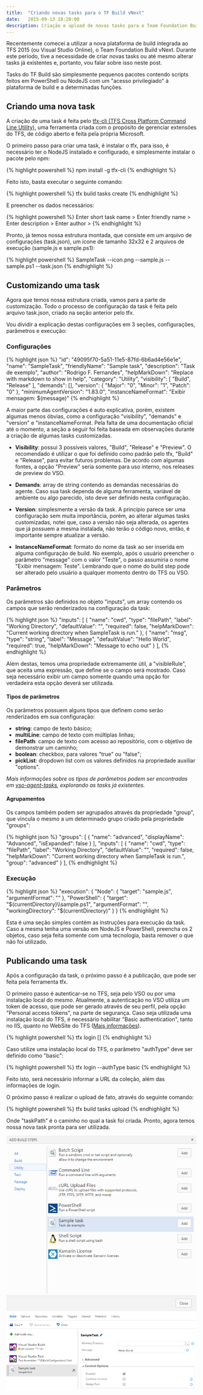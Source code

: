 ```yaml
---
title:  "Criando novas tasks para o TF Build vNext"
date:   2015-09-13 18:20:00
description: Criação e upload de novas tasks para o Team Foundation Build vNext
---
```


Recentemente comecei a utilizar a nova plataforma de build integrada ao TFS 2015 (ou Visual Studio Online), o Team Foundation Build vNext. Durante este período, tive a necessidade de criar novas tasks ou até mesmo alterar tasks já existentes e, portanto, vou falar sobre isso neste post.

Tasks do TF Build são simplesmente pequenos pacotes contendo scripts feitos em PowerShell ou NodeJS com um "acesso privilegiado" à plataforma de build e a determinadas funções.

Criando uma nova task
---------------------

A criação de uma task é feita pelo [tfx-cli (TFS Cross Platform Command Line Utility)][tfs-cli], uma ferramenta criada com o propósito de gerenciar extensões do TFS, de código aberto e feita pela própria Microsoft.

O primeiro passo para criar uma task, é instalar o tfx, para isso, é necessário ter o NodeJS instalado e configurado, e simplesmente instalar o pacote pelo npm:

{% highlight powershell %}
npm install -g tfx-cli
{% endhighlight %}

Feito isto, basta executar o seguinte comando:

{% highlight powershell %}
tfx build tasks create
{% endhighlight %}

E preencher os dados necessários:

{% highlight powershell %}
Enter short task name >
Enter friendly name >
Enter description >
Enter author >
{% endhighlight %}

Pronto, já temos nossa estrutura montada, que consiste em um arquivo de configurações (task.json), um ícone de tamanho 32x32 e 2 arquivos de execução (sample.js e sample.ps1):

{% highlight powershell %}
SampleTask
--icon.png
--sample.js
--sample.ps1
--task.json
{% endhighlight %}

Customizando uma task
---------------------

Agora que temos nossa estrutura criada, vamos para a parte de customização. Todo o processo de configuração da task é feita pelo arquivo task.json, criado na seção anterior pelo tfx.

Vou dividir a explicação destas configurações em 3 seções, configurações, parâmetros e execução:

### Configurações

{% highlight json %}
"id": "49095f70-5a51-11e5-87fd-6b6ad4e56e1e",
"name": "SampleTask",
"friendlyName": "Sample task",
"description": "Task de exemplo",
"author": "Rodrigo F. Fernandes",
"helpMarkDown": "Replace with markdown to show in help",
"category": "Utility",
"visibility": [
  "Build",
  "Release"
],
"demands": [],
"version": {
  "Major": "0",
  "Minor": "1",
  "Patch": "0"
},
"minimumAgentVersion": "1.83.0",
"instanceNameFormat": "Exibir mensagem: $(message)"
{% endhighlight %}

A maior parte das configurações é auto explicativa, porém, existem algumas menos óbvias, como a configuração "visibility", "demands" e "version" e "instanceNameFormat. Pela falta de uma documentação oficial até o momento, a seção a seguir foi feita baseada em observações durante a criação de algumas tasks customizadas.

* **Visibility**: possui 3 possíveis valores, "Build", "Release" e "Preview". O recomendado é utilizar o que foi definido como padrão pelo tfx, "Build" e "Release", para evitar futuros problemas. De acordo com algumas fontes, a opção "Preview" seria somente para uso interno, nos releases de preview do VSO.

* **Demands**: array de string contendo as demandas necessárias do agente. Caso sua task dependa de alguma ferramenta, variável de ambiente ou algo parecido, isto deve ser definido nesta configuração.

* **Version**: simplesmente a versão da task. A princípio parece ser uma configuração sem muita importância, porém, ao alterar algumas tasks customizadas, notei que, caso a versão não seja alterada, os agentes que já possuem a mesma instalada, não terão o código novo, então, é importante sempre atualizar a versão.

* **InstanceNameFormat**: formato do nome da task ao ser inserida em alguma configuração de build. No exemplo, após o usuário preencher o parâmetro "message" com o valor "Teste", o passo assumiria o nome "Exibir mensagem: Teste". Lembrando que o nome do build step pode ser alterado pelo usuário a qualquer momento dentro do TFS ou VSO.

### Parâmetros

Os parâmetros são definidos no objeto "inputs", um array contendo os campos que serão renderizados na configuração da task:

{% highlight json %}
"inputs": [
  {
    "name": "cwd",
    "type": "filePath",
    "label": "Working Directory",
    "defaultValue": "",
    "required": false,
    "helpMarkDown": "Current working directory when SampleTask is run."
  },
  {
    "name": "msg",
    "type": "string",
    "label": "Message",
    "defaultValue": "Hello World",
    "required": true,
    "helpMarkDown": "Message to echo out"
  }
],
{% endhighlight %}

Além destas, temos uma propriedade extremamente útil, a "visibleRule", que aceita uma expressão, que define se o campo será mostrado. Caso seja necessário exibir um campo somente quando uma opção for verdadeira esta opção deverá ser utilizada.

#### Tipos de parâmetros

Os parâmetros possuem alguns tipos que definem como serão renderizados em sua configuração:

* **string**: campo de texto básico;
* **multiLine**: campo de texto com múltiplas linhas;
* **filePath**: campo de texto com acesso ao repositório, com o objetivo de demonstrar um caminho;
* **boolean**: checkbox, para valores "true" ou "false";
* **pickList**: dropdown list com os valores definidos na propriedade auxiliar "options".

*Mais informações sobre os tipos de parâmetros podem ser encontradas em [vso-agent-tasks][vso-agent-tasks], explorando as tasks já existentes.*

#### Agrupamentos

Os campos também podem ser agrupados através da propriedade "group", que vincula o mesmo a um determinado grupo criado pela propriedade "groups":

{% highlight json %}
"groups": [
  {
   "name": "advanced",
   "displayName": "Advanced",
   "isExpanded": false
  }
],
"inputs": [
  {
    "name": "cwd",
    "type": "filePath",
    "label": "Working Directory",
    "defaultValue": "",
    "required": false,
    "helpMarkDown": "Current working directory when SampleTask is run.",
    "group": "advanced"
  }
],
{% endhighlight %}

### Execução

{% highlight json %}
"execution": {
  "Node": {
    "target": "sample.js",
    "argumentFormat": ""
  },
  "PowerShell": {
    "target": "$(currentDirectory)\\sample.ps1",
    "argumentFormat": "",
    "workingDirectory": "$(currentDirectory)"
  }
}
{% endhighlight %}

Esta é uma seção simples contém as instruções para execução da task. Caso a mesma tenha uma versão em NodeJS e PowerShell, preencha os 2 objetos, caso seja feita somente com uma tecnologia, basta remover o que não foi utilizado.


Publicando uma task
-------------------

Após a configuração da task, o próximo passo é a publicação, que pode ser feita pela ferramenta tfx.

O primeiro passo é autenticar-se no TFS, seja pelo VSO ou por uma instalação local do mesmo. Atualmente, a autenticação no VSO utiliza um token de acesso, que pode ser gerado através de seu perfil, pela opção "Personal access tokens", na parte de segurança. Caso seja utilizada uma instalação local do TFS, é necessário habilitar "Basic authentication", tanto no IIS, quanto no WebSite do TFS ([Mais informações][ConfiguringBasicAuth]).

{% highlight powershell %}
tfx login [<authType>]
{% endhighlight %}

Caso utilize uma instalação local do TFS, o parâmetro "authType" deve ser definido como "basic":

{% highlight powershell %}
tfx login --authType basic
{% endhighlight %}

Feito isto, será necessário informar a URL da coleção, além das informações de login.

O próximo passo é realizar o upload de fato, através do seguinte comando:

{% highlight powershell %}
tfx build tasks upload <taskPath>
{% endhighlight %}

Onde "taskPath" é o caminho no qual a task foi criada.
Pronto, agora temos nossa nova task pronta para ser utilizada.

![Add build step](/assets/images/posts/criando_tasks_tf_build_vnext/add_build_step.png)
![Configure build step](/assets/images/posts/criando_tasks_tf_build_vnext/configure_build_step.png)

[tfs-cli]:https://github.com/Microsoft/tfs-cli
[vso-agent-tasks]:https://github.com/Microsoft/vso-agent-tasks
[ConfiguringBasicAuth]:https://github.com/Microsoft/tfs-cli/blob/master/docs/configureBasicAuth.md